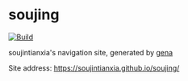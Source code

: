 # soujing

[![Build](https://github.com/soujintianxia/soujing/actions/workflows/generate.yml/badge.svg)](https://github.com/soujintianxia/soujing/actions/workflows/generate.yml)

soujintianxia's navigation site, generated by [gena](https://github.com/x1ah/gena)

Site address: https://soujintianxia.github.io/soujing/
